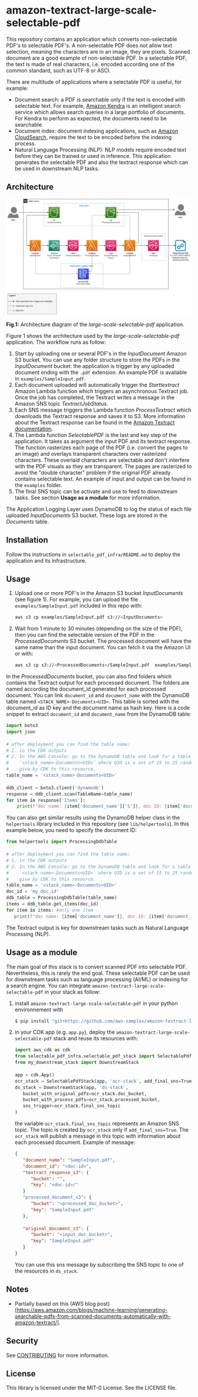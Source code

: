 # amazon-textract-large-scale-selectable-pdf

This repository contains an application which converts non-selectable PDF's to 
selectable PDF's. A non-selectable PDF does not allow text selection, meaning the 
characters are in an image, they are pixels. Scanned document are a good example of 
non-selectable PDF. In a selectable PDF, the text is made of real characters, i.e. 
encoded according one of the common standard, such as UTF-8 or ASCI.

There are multitude of applications where a selectable PDF is useful, for example:
* Document search: a PDF is searchable only if the text is encoded with selectable 
  text. For example, [Amazon Kendra](https://aws.amazon.com/kendra/) is an intelligent 
  search service which allows search queries in a large portfolio of documents. For 
  Kendra to perform as expected, the documents need to be searchable.
* Document index: document indexing applications, such as 
  [Amazon CloudSearch](https://aws.amazon.com/cloudsearch/), require the text to 
  be encoded before the indexing process.
* Natural Language Processing (NLP): NLP models require encoded text before they 
  can be trained or used in inference. This application generates the selectable 
  PDF and also the textract response which can be used in downstream NLP tasks.

## Architecture

![Selectable PDF architecture](selectable_pdf_architecture.png "Selectable PDF architecture")

__Fig.1:__ Architecture diagram of the _large-scale-selectable-pdf_ application.

Figure 1 shows the architecture used by the _large-scale-selectable-pdf_ application. 
The workflow runs as follow:
1. Start by uploading one or several PDF's in the _InputDocument_ Amazon 
   S3 bucket. You can use any folder structure to store the PDFs in the 
   _InputDocument_ bucket: the application is trigger by any uploaded document ending 
   with the `.pdf` extension. An example PDF is available in `examples/SampleInput.pdf`. 
2. Each document uploaded will automatically trigger the _Starttextract_ Amazon
   Lambda function which triggers an asynchronous Textract job. Once the job has 
   completed, the Textract writes a message in the Amazon SNS topic _TextractJobStatus_.
3. Each SNS message triggers the Lambda function _ProcessTextract_ which downloads 
   the Textract response and saves it to S3.  More information about the Textract 
   response can be found in the [Amazon Textract documentation](https://docs.aws.amazon.com/textract/latest/dg/how-it-works-document-layout.html).
4. The Lambda function _SelectablePDF_ is the last and key step of the application. 
   It takes as argument the input PDF and its textract response. The function rasterizes 
   each page of the PDF (i.e. convert the pages to an image) and overlays transparent characters over rasterized characters. These overlaid characters are selectable 
   and don't interfere with the PDF visuals as they are transparent. The pages are 
   rasterized to avoid the "double character" problem if the original PDF already 
   contains selectable text. An example of input and output can be found in the 
   `examples` folder.
5. The final SNS topic can be activate and use to feed to downstream tasks. See section
    __Usage as a module__ for more information.

The Application Logging Layer uses DynamoDB to log the status of each file uploaded 
_InputDocuments_ S3 bucket. These logs are stored in the _Documents_ table.

## Installation

Follow ths instructions in `selectable_pdf_infra/README.md` to deploy the application 
and its infrastructure.

## Usage
1. Upload one or more PDF's in the Amazon S3 bucket _InputDocuments_ (see figure 1). 
   For example, you can upload the file `examples/SampleInput.pdf` included in this 
   repo with:
   ```bash
   aws s3 cp examples/SampleInput.pdf s3://<InputDocuments>
   ```
2. Wait from 1 minute to 30 minutes (depending on the size of the PDF), then you 
   can find the selectable version of the PDF in the _ProcessedDocuments_ S3 bucket. 
   The processed document will have the same name than the input document. You can 
   fetch it via the Amazon UI or with:
   ```bash
   aws s3 cp s3://<ProcessedDocuments>/SampleInput.pdf  examples/SampleInput_selectable.pdf 
   ```

In the _ProcessedDocuments_ bucket, you can also find folders which contains the Textract 
output for each processed document. The folders are named according the document_id generated 
for each processed document. You can link `document_id` and `document_name` with the DynamoDB 
table named `<STACK_NAME>-Documents<UID>`. This table is sorted with the document_id as ID key and 
the document name as hash key. Here is a code snippet to extract `document_id` and 
`document_name` from the DynamoDB table:
```python
import boto3
import json

# after deployment you can find the table name:
# 1. in the CDK outputs
# 2. In the AWS Console: go to the DynamoDB table and look for a table named 
#    `<stack_name>-Documents<UID>` where UID is a set of 15 to 25 random characters 
#    give by CDK to this resource.
table_name = '<stack_name>-Documents<UID>'

ddb_client = boto3.client('dynamodb')
response = ddb_client.scan(TableName=table_name)
for item in response['Items']:
    print(f"doc name: {item['document_name']['S']}, doc ID: {item['document_id']['S']}")
```
You can also get similar results using the DynamoDB helper class in the `helpertools` 
library included in this repository (see `lib/helpertools`). In this example below, 
you need to specify the document ID:
```python
from helpertools import ProcessingDdbTable

# after deployment you can find the table name:
# 1. in the CDK outputs
# 2. In the AWS Console: go to the DynamoDB table and look for a table named 
#    `<stack_name>-Documents<UID>` where UID is a set of 15 to 25 random characters 
#    give by CDK to this resource.
table_name = '<stack_name>-Documents<UID>'
doc_id = 'my_doc_id'
ddb_table = ProcessingDdbTable(table_name)
items = ddb_table.get_items(doc_id)
for item in items: #only one item
   print(f"doc name: {item['document_name']}, doc ID: {item['document_id']}")
```

The Textract output is key for downstream tasks such as Natural Language Processing (NLP).

## Usage as a module
The main goal of this stack is to convert scanned PDF into selectable PDF. Nevertheless, 
this is rarely the end goal. These selectable PDF can be used for downstream tasks 
such as language processing (AI/ML) or indexing for a search engine. You can integrate 
`amazon-textract-large-scale-selectable-pdf` in your stack as follow:
1. install `amazon-textract-large-scale-selectable-pdf` in your python environnement 
   with 
   ```bash
   $ pip install "git+https://github.com/aws-samples/amazon-textract-large-scale-selectable-pdf.git#egg=selectable_pdf_infra&subdirectory=selectable_pdf_infra"
   ```
2. in your CDK app (e.g. `app.py`), deploy the `amazon-textract-large-scale-selectable-pdf` 
   stack and reuse its resources with:
   ```python
   import aws_cdk as cdk
   from selectable_pdf_infra.selectable_pdf_stack import SelectablePdfStack
   from my_downstream_stack import DownstreamStack

   app = cdk.App()
   ocr_stack = SelectablePdfStack(app, 'ocr-stack', add_final_sns=True)
   ds_stack = DownstreamStack(app, 'ds-stack',
      bucket_with_original_pdfs=ocr_stack.doc_bucket,
      bucket_with_process_pdfs=ocr_stack.processed_bucket,
      sns_trigger=ocr_stack.final_sns_topic
   )
   ```
   the variable `ocr_stack.final_sns_topic` represents an Amazon SNS topic.
   The topic is created by `ocr_stack` only if `add_final_sns=True`. The `ocr_stack` 
   will publish a message in this topic with information about each processed 
   document. Example of message:
   ```json
   {
      "document_name": "SampleInput.pdf",
      "document_id": "<doc-id>",
      "textract_response_s3": {
         "bucket": "",
         "key": "<doc-id>/"
      }
      "processed_document_s3": {
         "bucket": "<processed_doc_bucket>",
         "key": "SampleInput.pdf"
      },
      
      "original_document_s3": {
         "bucket": "<input_doc_bucket>",
         "key": "SampleInput.pdf"
      }
   }
   ```
   You can use this sns message by subscribing the SNS topic to one of the resources 
   in `ds_stack`.

## Notes
* Partially based on this (AWS blog post)[https://aws.amazon.com/blogs/machine-learning/generating-searchable-pdfs-from-scanned-documents-automatically-with-amazon-textract/].

## Security

See [CONTRIBUTING](CONTRIBUTING.md#security-issue-notifications) for more information.

## License

This library is licensed under the MIT-0 License. See the LICENSE file.